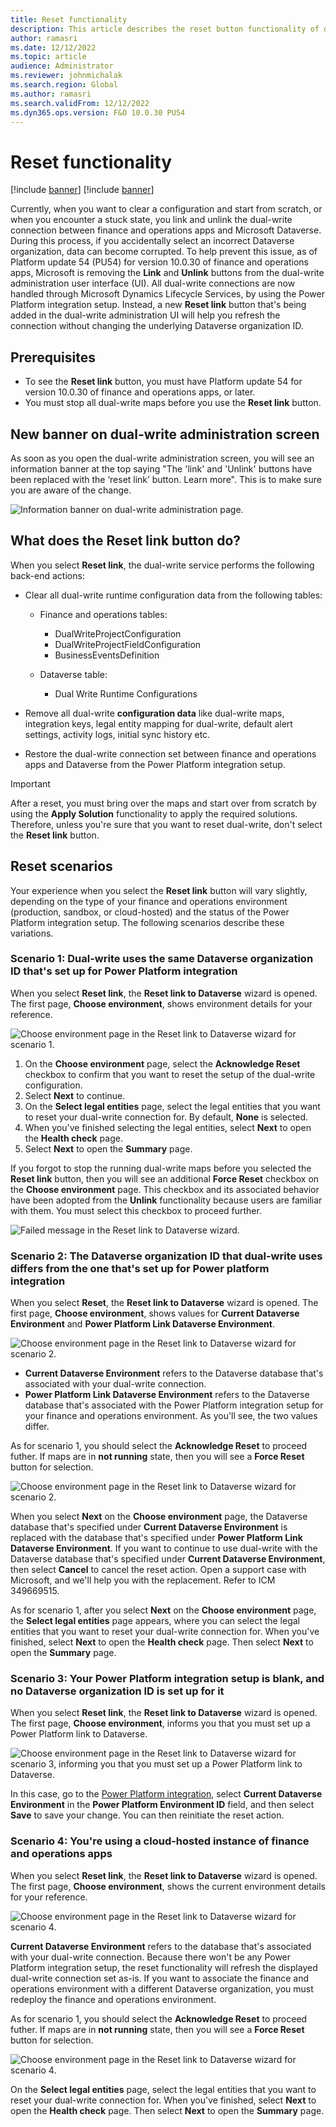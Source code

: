 ```yaml
---
title: Reset functionality
description: This article describes the reset button functionality of dual-write.
author: ramasri
ms.date: 12/12/2022
ms.topic: article
audience: Administrator
ms.reviewer: johnmichalak
ms.search.region: Global
ms.author: ramasri
ms.search.validFrom: 12/12/2022
ms.dyn365.ops.version: F&O 10.0.30 PU54
---
```



# Reset functionality

[!include [banner](../../includes/banner.md)]
[!include [banner](../../includes/preview-banner.md)]

Currently, when you want to clear a configuration and start from scratch, or when you encounter a stuck state, you link and unlink the dual-write connection between finance and operations apps and Microsoft Dataverse. During this process, if you accidentally select an incorrect Dataverse organization, data can become corrupted. To help prevent this issue, as of Platform update 54 (PU54) for version 10.0.30 of finance and operations apps, Microsoft is removing the **Link** and **Unlink** buttons from the dual-write administration user interface (UI). All dual-write connections are now handled through Microsoft Dynamics Lifecycle Services, by using the Power Platform integration setup. Instead, a new **Reset link** button that's being added in the dual-write administration UI will help you refresh the connection without changing the underlying Dataverse organization ID.

## Prerequisites

- To see the **Reset link** button, you must have Platform update 54 for version 10.0.30 of finance and operations apps, or later.
- You must stop all dual-write maps before you use the **Reset link** button.

## New banner on dual-write administration screen
As soon as you open the dual-write administration screen, you will see an information banner at the top saying "The 'link' and 'Unlink' buttons have been replaced with the ‘reset link’ button. Learn more". This is to make sure you are aware of the change.

![Information banner on dual-write administration page.](media/reset-banner-1.png)

## What does the Reset link button do? 

When you select **Reset link**, the dual-write service performs the following back-end actions:

- Clear all dual-write runtime configuration data from the following tables:

    - Finance and operations tables:

        - DualWriteProjectConfiguration
        - DualWriteProjectFieldConfiguration
        - BusinessEventsDefinition

    - Dataverse table:

        - Dual Write Runtime Configurations

- Remove all dual-write **configuration data** like dual-write maps, integration keys, legal entity mapping for dual-write, default alert settings, activity logs, initial sync history etc.
- Restore the dual-write connection set between finance and operations apps and Dataverse from the Power Platform integration setup.

> [!IMPORTANT]
> After a reset, you must bring over the maps and start over from scratch by using the **Apply Solution** functionality to apply the required solutions. Therefore, unless you're sure that you want to reset dual-write, don't select the **Reset link** button.

## Reset scenarios

Your experience when you select the **Reset link** button will vary slightly, depending on the type of your finance and operations environment (production, sandbox, or cloud-hosted) and the status of the Power Platform integration setup. The following scenarios describe these variations.

### Scenario 1: Dual-write uses the same Dataverse organization ID that's set up for Power Platform integration

When you select **Reset link**, the **Reset link to Dataverse** wizard is opened. The first page, **Choose environment**, shows environment details for your reference.

![Choose environment page in the Reset link to Dataverse wizard for scenario 1.](media/reset-image-1.png)

1. On the **Choose environment** page, select the **Acknowledge Reset** checkbox to confirm that you want to reset the setup of the dual-write configuration.
2. Select **Next** to continue.
3. On the **Select legal entities** page, select the legal entities that you want to reset your dual-write connection for. By default, **None** is selected.
4. When you've finished selecting the legal entities, select **Next** to open the **Health check** page.
5. Select **Next** to open the **Summary** page.

If you forgot to stop the running dual-write maps before you selected the **Reset link** button, then you will see an additional **Force Reset** checkbox on the **Choose environment** page. This checkbox and its associated behavior have been adopted from the **Unlink** functionality because users are familiar with them. You must select this checkbox to proceed further.

![Failed message in the Reset link to Dataverse wizard.](media/reset-image-2.png)

### Scenario 2: The Dataverse organization ID that dual-write uses differs from the one that's set up for Power platform integration

When you select **Reset**, the **Reset link to Dataverse** wizard is opened. The first page, **Choose environment**, shows values for **Current Dataverse Environment** and **Power Platform Link Dataverse Environment**.

![Choose environment page in the Reset link to Dataverse wizard for scenario 2.](media/reset-image-3.png)

- **Current Dataverse Environment** refers to the Dataverse database that's associated with your dual-write connection.
- **Power Platform Link Dataverse Environment** refers to the Dataverse database that's associated with the Power Platform integration setup for your finance and operations environment. As you'll see, the two values differ.

As for scenario 1, you should select the **Acknowledge Reset** to proceed futher. If maps are in **not running** state, then you will see a **Force Reset** button for selection.

![Choose environment page in the Reset link to Dataverse wizard for scenario 2.](media/reset-image-7.png)

When you select **Next** on the **Choose environment** page, the Dataverse database that's specified under **Current Dataverse Environment** is replaced with the database that's specified under **Power Platform Link Dataverse Environment**. If you want to continue to use dual-write with the Dataverse database that's specified under **Current Dataverse Environment**, then select **Cancel** to cancel the reset action. Open a support case with Microsoft, and we'll help you with the replacement. Refer to ICM 349669515.

As for scenario 1, after you select **Next** on the **Choose environment** page, the **Select legal entities** page appears, where you can select the legal entities that you want to reset your dual-write connection for. When you've finished, select **Next** to open the **Health check** page. Then select **Next** to open the **Summary** page. 

### Scenario 3: Your Power Platform integration setup is blank, and no Dataverse organization ID is set up for it

When you select **Reset link**, the **Reset link to Dataverse** wizard is opened. The first page, **Choose environment**, informs you that you must set up a Power Platform link to Dataverse.

![Choose environment page in the Reset link to Dataverse wizard for scenario 3, informing you that you must set up a Power Platform link to Dataverse.](media/reset-image-4.png)

In this case, go to the [Power Platform integration](../../power-platform/enable-power-platform-integration.md#connect-to-existing-dataverse), select **Current Dataverse Environment** in the **Power Platform Environment ID** field, and then select **Save** to save your change. You can then reinitiate the reset action.

### Scenario 4: You're using a cloud-hosted instance of finance and operations apps

When you select **Reset link**, the **Reset link to Dataverse** wizard is opened. The first page, **Choose environment**, shows the current environment details for your reference.

![Choose environment page in the Reset link to Dataverse wizard for scenario 4.](media/reset-image-5.png)

**Current Dataverse Environment** refers to the database that's associated with your dual-write connection. Because there won't be any Power Platform integration setup, the reset functionality will refresh the displayed dual-write connection set as-is. If you want to associate the finance and operations environment with a different Dataverse organization, you must redeploy the finance and operations environment.

As for scenario 1, you should select the **Acknowledge Reset** to proceed futher. If maps are in **not running** state, then you will see a **Force Reset** button for selection.

![Choose environment page in the Reset link to Dataverse wizard for scenario 4.](media/reset-image-6.png)

On the **Select legal entities** page, select the legal entities that you want to reset your dual-write connection for. When you've finished, select **Next** to open the **Health check** page. Then select **Next** to open the **Summary** page.
